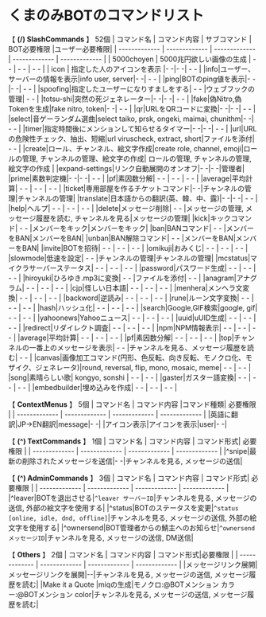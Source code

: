 # くまのみBOTのコマンドリスト
【 **(/) SlashCommands** 】 52個
| コマンド名  | コマンド内容 | サブコマンド | BOT必要権限 |ユーザー必要権限|
| ------------- | ------------- | ------------- | ------------- | ------------- |
| 5000choyen  | 5000兆円欲しい画像の生成  | - - | - - | - - |
| icon  | 指定した人のアイコンを表示  |- -|- -| - - |
|info|ユーザー、サーバーの情報を表示|info user, server|- -| - - |
|ping|BOTのping値を表示|- -|- -| - - |
|spoofing|指定したユーザーになりすましをする| - - |ウェブフックの管理| - - |
|totsu-shi|突然の死ジェネレーター|- -|- -| - - |
|fake|偽Nitro,偽Tokenを生成|fake nitro, token|- -| - - |
|qr|URLをQRコードに変換|- -|- -| - - |
|select|音ゲーランダム選曲|select taiko, prsk, ongeki, maimai, chunithm|- -| - - |
|timer|指定時間後にメンションして知らせるタイマー|- -|- -| - - |
|url|URLの危険性チェック、抽出、短縮|url viruscheck, extract, short|ファイルを添付| - - |
|create|ロール、チャンネル、絵文字作成|create role, channel, emoji|ロールの管理, チャンネルの管理、絵文字の作成| ロールの管理, チャンネルの管理, 絵文字の作成 |
|expand-settings|リンク自動展開のオンオフ|- -|- -|管理者|
|prime|素数判定機|- -|- -| - - |
|pf|素因数分解| - - | - - | - - |
|average|平均計算| - - | - - | - - |
|ticket|専用部屋を作るチケットコマンド|- -|チャンネルの管理|チャンネルの管理|
|translate|日本語からの翻訳(英、韓、中、露)|- -|- -| - - |
|help|ヘルプ| - - | - - | - - |
|delete|メッセージ削除| - - |メッセージの管理, メッセージ履歴を読む, チャンネルを見る|メッセージの管理|
|kick|キックコマンド| - - |メンバーをキック|メンバーをキック|
|ban|BANコマンド| - - |メンバーをBAN|メンバーをBAN|
|unban|BAN解除コマンド| - - |メンバーをBAN|メンバーをBAN|
|invite|BOTを招待| - - | - - | - - |
|omikuji|おみくじ| - - | - - | - - |
|slowmode|低速を設定| - - |チャンネルの管理|チャンネルの管理|
|mcstatus|マイクラサーバーステータス| - - | - - | - - |
|password|パスワード生成| - - | - - | - - |
|hiroyuki|ひろゆき.mp3に変換| - - |ファイルを添付| - - |
|anagram|アナグラム| - - | - - | - - |
|cjp|怪しい日本語| - - | - - | - - |
|menhera|メンヘラ文変換| - - | - - | - - |
|backword|逆読み| - - | - - | - - |
|rune|ルーン文字変換| - - | - - | - - |
|hash|ハッシュ化| - - | - - | - - |
|search|Google,GIF検索|google, gif| - - | - - |
|yahoonews|Yahooニュース| - - | - - | - - |
|uuid|uUID生成| - - | - - | - - |
|redirect|リダイレクト調査| - - | - - | - - |
|npm|NPM情報表示| - - | - - | - - |
|average|平均計算| - - | - - | - - |
|pf|素因数分解| - - | - - | - - |
|top|チャンネルの一番上のメッセージを表示| - - |チャンネルを見る、メッセージ履歴を読む| - - |
|canvas|画像加工コマンド(円形、色反転、向き反転、モノクロ化、モザイク、ジェネレータ)|round, reversal, flip, mono, mosaic, meme| - - | - - |
|song|素晴らしい歌| kongyo, sonshi | - - | - - |
|gaster|ガスター語変換| - - | - - | - - |
|embedbuilder|埋め込みを作成| - - | - - | - - |

【 **ContextMenus** 】 5個
| コマンド名  | コマンド内容 |コマンド種類|  必要権限 |
| ------------- | ------------- | ------------- | ------------- |
|英語に翻訳|JP→EN翻訳|message|- -|
|アイコン表示|アイコンを表示|user|- -|

【 **(^) TextCommands** 】 1個
| コマンド名  | コマンド内容 | コマンド形式| 必要権限 |
| ------------- | ------------- | ------------- | ------------- |
|^snipe|最新の削除されたメッセージを送信|- -|チャンネルを見る, メッセージの送信|

【 **(^) AdminCommands** 】 3個
| コマンド名  | コマンド内容 | コマンド形式| 必要権限 |
| ------------- | ------------- | ------------- | ------------- |
|^leaver|BOTを退出させる|`^leaver サーバーID`|チャンネルを見る, メッセージの送信, 外部の絵文字を使用する|
|^status|BOTのステータスを変更|`^status [online, idle, dnd, offline]`|チャンネルを見る, メッセージの送信, 外部の絵文字を使用する|
|^ownersend|BOT管理者からの鯖主へのお知らせ|`^ownersend メッセージID`|チャンネルを見る, メッセージの送信, DM送信|

【 **Others** 】 2個
| コマンド名  | コマンド内容 | コマンド形式|必要権限 |
| ------------- | ------------- |  ------------- |  ------------- |
|メッセージリンク展開|メッセージリンクを展開|--|チャンネルを見る, メッセージの送信, メッセージ履歴を読む|
|Make it a Quote |miqの生成|モノクロ:@BOTメンション カラー:@BOTメンション color|チャンネルを見る, メッセージの送信, メッセージ履歴を読む|
